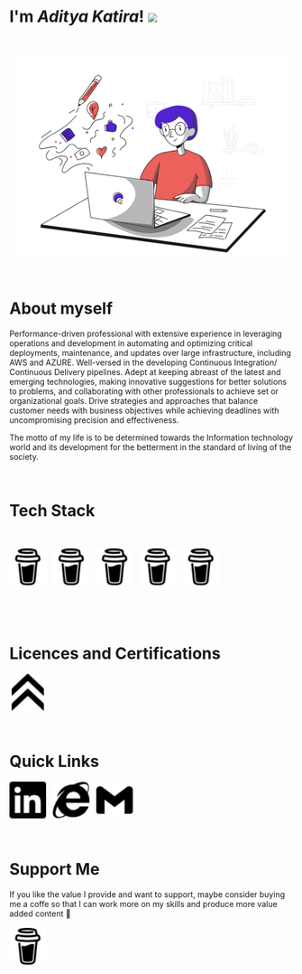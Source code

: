 # I'm ***Aditya Katira***! <img src="https://raw.githubusercontent.com/MartinHeinz/MartinHeinz/master/wave.gif" height="21">

&nbsp;

<p align="center">
    <img src="SVG\Blogging Minimalistic\Blogging Minimalistic\blogging.svg" width="480px"/>
</p>

&nbsp;

# About myself

Performance-driven professional with extensive experience in leveraging operations and development in automating and optimizing critical deployments, maintenance, and updates over large infrastructure, including AWS and AZURE. Well-versed in the developing Continuous Integration/ Continuous Delivery pipelines. Adept at keeping abreast of the latest and emerging technologies, making innovative suggestions for better solutions to problems, and collaborating with other professionals to achieve set or organizational goals. Drive strategies and approaches that balance customer needs with business objectives while achieving deadlines with uncompromising precision and effectiveness.

The motto of my life is to be determined towards the Information technology world and its development for the betterment in the standard of living of the society.

&nbsp;
# Tech Stack

<br>

<a href=""><td align="center" width="140" height="112.43"><img src="SVG/buymeacoffee.svg" width="65px"/></a>&nbsp;&nbsp;
<a href=""><td align="center" width="140" height="112.43"><img src="SVG/buymeacoffee.svg" width="65px"/></a>&nbsp;&nbsp;
<a href=""><td align="center" width="140" height="112.43">
                <img src="SVG/buymeacoffee.svg" width="65px"/></a>&nbsp;&nbsp;<td align="center" width="140" height="112.43">
                <img src="SVG/buymeacoffee.svg" width="65px"/></a>&nbsp;&nbsp;<td align="center" width="140" height="112.43">
                <img src="SVG/buymeacoffee.svg" width="65px"/></a>&nbsp;&nbsp;



<br>

&nbsp;

# Licences and Certifications

<a href="https://www.credly.com/users/aditya-katira"><td align="center" width="140" height="112.43">
                <img src="SVG/acclaim.svg" width="65px"/></a>&nbsp;&nbsp;          
                                    
                          

&nbsp;

# Quick Links

<a href="https://www.linkedin.com/in/adityakatira/"><td align="center" width="140" height="112.43">
                <img src="SVG/linkedin.svg" width="65px"/></a>&nbsp;&nbsp;
<a href="https://adityakatira.com"><td align="center" width="140" height="112.43">
                <img src="SVG/internetexplorer.svg" width="65px"/></a>&nbsp;&nbsp;
<a href="mailto:adityakatira28@gmail.com"><td align="center" width="140" height="112.43">
                <img src="SVG/gmail.svg" width="65px"/></a>&nbsp;&nbsp;


&nbsp;
# Support Me

If you like the value I provide and want to support, maybe consider buying me a coffe so that I can work more on my skills and produce more value added content 🙌
<br><br>
<a href="https://www.buymeacoffee.com/AdityaKatira"><td align="center" width="140" height="112.43">
                <img src="SVG/buymeacoffee.svg" width="65px"/></a>









